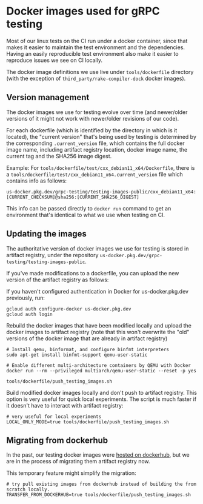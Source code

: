 # Docker images used for gRPC testing

Most of our linux tests on the CI run under a docker container, since that makes it easier
to maintain the test environment and the dependencies. Having an easily reproducible test
environment also make it easier to reproduce issues we see on CI locally.

The docker image definitions we use live under `tools/dockerfile` directory (with the
exception of `third_party/rake-compiler-dock` docker images).

## Version management

The docker images we use for testing evolve over time (and newer/older versions of it
might not work with newer/older revisions of our code).

For each dockerfile (which is identified by the directory in which is it located),
the "current version" that's being used by testing is determined by the
corresponding `.current_version` file, which contains the full docker image name,
including artifact registry location, docker image name, the current tag and the
SHA256 image digest.

Example:
For `tools/dockerfile/test/cxx_debian11_x64/Dockerfile`, there is a
`tools/dockerfile/test/cxx_debian11_x64.current_version` file which contains info
as follows:
```
us-docker.pkg.dev/grpc-testing/testing-images-public/cxx_debian11_x64:[CURRENT_CHECKSUM]@sha256:[CURRENT_SHA256_DIGEST]
```
This info can be passed directly to `docker run` command to get an environment
that's identical to what we use when testing on CI.

## Updating the images

The authoritative version of docker images we use for testing is stored in artifact registry,
under the repository `us-docker.pkg.dev/grpc-testing/testing-images-public`.

If you've made modifications to a dockerfile, you can upload the new version of the artifact
registry as follows:

If you haven't configured authentication in Docker for us-docker.pkg.dev previously, run:

```
gcloud auth configure-docker us-docker.pkg.dev
gcloud auth login
```

Rebuild the docker images that have been modified locally and upload the docker images to
artifact registry (note that this won't overwrite the "old" versions of the docker image
that are already in artifact registry)

```
# Install qemu, binformat, and configure binfmt interpreters
sudo apt-get install binfmt-support qemu-user-static

# Enable different multi-architecture containers by QEMU with Docker
docker run --rm --privileged multiarch/qemu-user-static --reset -p yes

tools/dockerfile/push_testing_images.sh
```

Build modified docker images locally and don't push to artifact registry. This option is
very useful for quick local experiments. The script is much faster if it doesn't have to
interact with artifact registry:

```
# very useful for local experiments
LOCAL_ONLY_MODE=true tools/dockerfile/push_testing_images.sh
```

## Migrating from dockerhub

In the past, our testing docker images were [hosted on dockerhub](https://hub.docker.com/u/grpctesting),
but we are in the process of migrating them artifact registry now.

This temporary feature might simplify the migration:

```
# try pull existing images from dockerhub instead of building the from scratch locally.
TRANSFER_FROM_DOCKERHUB=true tools/dockerfile/push_testing_images.sh
```
